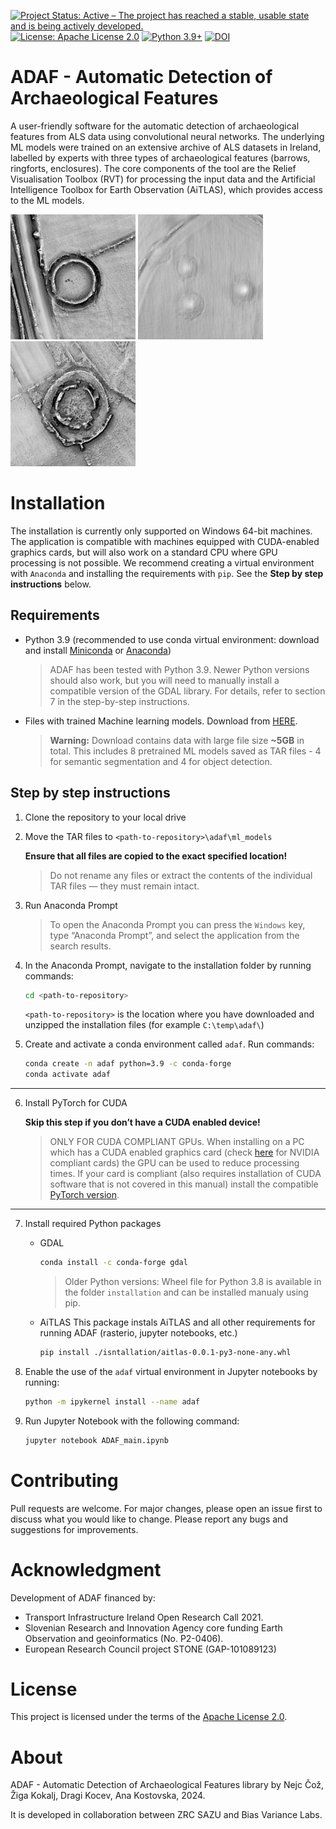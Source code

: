 [![Project Status: Active – The project has reached a stable, usable state and is being actively developed.](https://www.repostatus.org/badges/latest/active.svg?style=for-the-badge)](https://www.repostatus.org/#active)
[![License: Apache License 2.0](https://img.shields.io/badge/License-Apache%202.0-olivegreen.svg)](https://github.com/EarthObservation/adaf/blob/main/LICENSE.txt)
[![Python 3.9+](https://img.shields.io/badge/python-3.9+-blue.svg)](https://www.python.org/downloads/release/python-370/)
[![DOI](https://zenodo.org/badge/693558184.svg)](https://doi.org/10.5281/zenodo.15861628)





# ADAF - Automatic Detection of Archaeological Features


A user-friendly software for the automatic detection of archaeological features from ALS data using convolutional neural
networks. The underlying ML models were trained on an extensive archive of ALS datasets in Ireland, labelled by experts
with three types of archaeological features (barrows, ringforts, enclosures). The core components of the tool are the
Relief Visualisation Toolbox (RVT) for processing the input data and the Artificial Intelligence Toolbox for Earth
Observation (AiTLAS), which provides access to the ML models.

<img src="adaf/media/ringfort.jpg" alt="drawing" width="200"/> <img src="adaf/media/barrows.jpg" alt="drawing" width="200"/> <img src="adaf/media/enclosure.jpg" alt="drawing" width="200"/>


# Installation

The installation is currently only supported on Windows 64-bit machines. The application is compatible with machines 
equipped with CUDA-enabled graphics cards, but will also work on a standard CPU where GPU processing is not possible.
We recommend creating a virtual environment with `Anaconda` and installing the requirements with `pip`. 
See the **Step by step instructions** below.


## Requirements
* Python 3.9 (recommended to use conda virtual environment: download and install
[Miniconda](https://docs.anaconda.com/free/miniconda/) or
[Anaconda](https://docs.anaconda.com/free/anaconda/install/windows/))

    > ADAF has been tested with Python 3.9. Newer Python versions should also work, but you will need to manually install a compatible version of the GDAL library. For details, refer to section 7 in the step-by-step instructions.

* Files with trained Machine learning models. Download from [HERE](https://doi.org/10.5281/zenodo.15848662).

    > **Warning:** Download contains data with large file size **~5GB** in total. This includes 8 pretrained ML models saved as TAR files - 4 for semantic segmentation and 4 for object detection.


## Step by step instructions

1. Clone the repository to your local drive

2. Move the TAR files to `<path-to-repository>\adaf\ml_models`

    **Ensure that all files are copied to the exact specified location!**
    
    > Do not rename any files or extract the contents of the individual TAR files — they must remain intact.

3. Run Anaconda Prompt

    > To open the Anaconda Prompt you can press the `Windows` key, type “Anaconda Prompt”, and select the application from the search results.

4. In the Anaconda Prompt, navigate to the installation folder by running commands:
    
   ```bash
   cd <path-to-repository>
   ```
   
   `<path-to-repository>` is the location where you have downloaded and unzipped the installation files (for example `C:\temp\adaf\`)

5. Create and activate a conda environment called `adaf`. Run commands:

    ```bash
    conda create -n adaf python=3.9 -c conda-forge
    conda activate adaf
    ```
    
---
6. Install PyTorch for CUDA


    **Skip this step if you don’t have a CUDA enabled device!**

    > ONLY FOR CUDA COMPLIANT GPUs. When installing on a PC which has a CUDA enabled graphics card (check
    > [here](https://developer.nvidia.com/cuda-gpus) for
    > NVIDIA compliant cards) the GPU can be used to reduce processing times. If your card is compliant (also requires
    > installation of CUDA software that is not covered in this manual) install the compatible 
    > [PyTorch version](https://developer.nvidia.com/cuda-gpus).

---

7. Install required Python packages

    * GDAL
        ```bash
        conda install -c conda-forge gdal
        ```
        > Older Python versions: Wheel file for Python 3.8 is available in the folder `installation` and can be installed manualy using pip. 
    
    * AiTLAS
      This package instals AiTLAS and all other requirements for running ADAF (rasterio, jupyter notebooks, etc.)
        ```bash
        pip install ./isntallation/aitlas-0.0.1-py3-none-any.whl
        ```
   
8. Enable the use of the `adaf` virtual environment in Jupyter notebooks by running:

    ```bash   
    python -m ipykernel install --name adaf
    ```

9. Run Jupyter Notebook with the following command:

    ```bash   
    jupyter notebook ADAF_main.ipynb
    ```

# Contributing
Pull requests are welcome. For major changes, please open an issue first to discuss what you would like to change. Please report any bugs and suggestions for improvements.

# Acknowledgment
Development of ADAF financed by:
* Transport Infrastructure Ireland Open Research Call 2021.
* Slovenian Research and Innovation Agency core funding Earth Observation and geoinformatics (No. P2-0406).
* European Research Council project STONE (GAP-101089123)

# License
This project is licensed under the terms of the [Apache License 2.0](https://github.com/EarthObservation/adaf/blob/main/LICENSE.txt).

# About
ADAF - Automatic Detection of Archaeological Features library by Nejc Čož, Žiga Kokalj, Dragi Kocev, Ana Kostovska, 2024.

It is developed in collaboration between ZRC SAZU and Bias Variance Labs.
